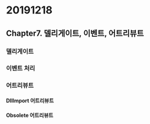 # 20191218

## Chapter7. 델리게이트, 이벤트, 어트리뷰트
### 델리게이트
### 이벤트 처리
### 어트리뷰트
#### DllImport 어트리뷰트
#### Obsolete 어트리뷰트
